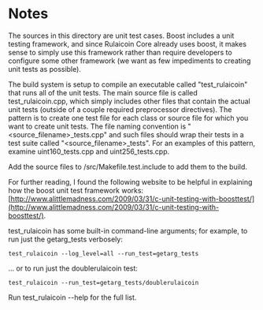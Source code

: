 # Notes
The sources in this directory are unit test cases.  Boost includes a
unit testing framework, and since Rulaicoin Core already uses boost, it makes
sense to simply use this framework rather than require developers to
configure some other framework (we want as few impediments to creating
unit tests as possible).

The build system is setup to compile an executable called "test_rulaicoin"
that runs all of the unit tests.  The main source file is called
test_rulaicoin.cpp, which simply includes other files that contain the
actual unit tests (outside of a couple required preprocessor
directives).  The pattern is to create one test file for each class or
source file for which you want to create unit tests.  The file naming
convention is "<source_filename>_tests.cpp" and such files should wrap
their tests in a test suite called "<source_filename>_tests".  For an
examples of this pattern, examine uint160_tests.cpp and
uint256_tests.cpp.

Add the source files to /src/Makefile.test.include to add them to the build.

For further reading, I found the following website to be helpful in
explaining how the boost unit test framework works:
[http://www.alittlemadness.com/2009/03/31/c-unit-testing-with-boosttest/](http://www.alittlemadness.com/2009/03/31/c-unit-testing-with-boosttest/).

test_rulaicoin has some built-in command-line arguments; for
example, to run just the getarg_tests verbosely:

    test_rulaicoin --log_level=all --run_test=getarg_tests

... or to run just the doublerulaicoin test:

    test_rulaicoin --run_test=getarg_tests/doublerulaicoin

Run  test_rulaicoin --help   for the full list.

